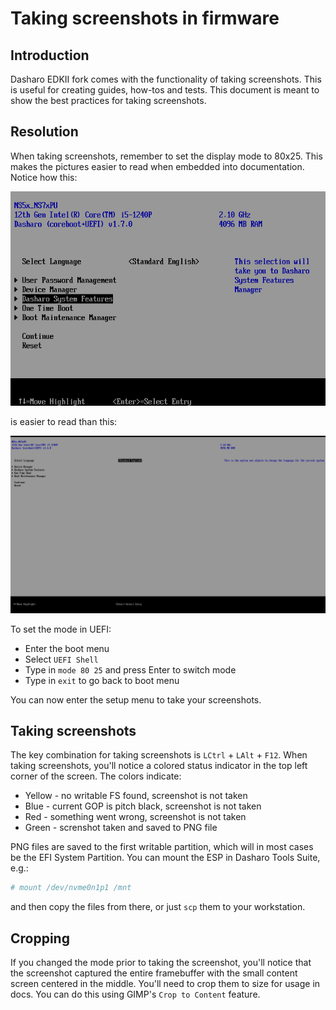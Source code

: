 # Taking screenshots in firmware

## Introduction

Dasharo EDKII fork comes with the functionality of taking screenshots. This is
useful for creating guides, how-tos and tests. This document is meant to show
the best practices for taking screenshots.

## Resolution

When taking screenshots, remember to set the display mode to 80x25. This makes
the pictures easier to read when embedded into documentation. Notice how this:

![](./images/edk2_frontpage_small.png)

is easier to read than this:

![](./images/edk2_frontpage_big.png)

To set the mode in UEFI:

- Enter the boot menu
- Select `UEFI Shell`
- Type in `mode 80 25` and press Enter to switch mode
- Type in `exit` to go back to boot menu

You can now enter the setup menu to take your screenshots.

## Taking screenshots

The key combination for taking screenshots is `LCtrl` + `LAlt` + `F12`. When
taking screenshots, you'll notice a colored status indicator in the top left
corner of the screen. The colors indicate:

- Yellow - no writable FS found, screenshot is not taken
- Blue - current GOP is pitch black, screenshot is not taken
- Red - something went wrong, screenshot is not taken
- Green - screnshot taken and saved to PNG file

PNG files are saved to the first writable partition, which will in most cases be
the EFI System Partition. You can mount the ESP in Dasharo Tools Suite, e.g.:

```bash
# mount /dev/nvme0n1p1 /mnt
```

and then copy the files from there, or just `scp` them to your workstation.

## Cropping

If you changed the mode prior to taking the screenshot, you'll notice that the
screenshot captured the entire framebuffer with the small content screen
centered in the middle. You'll need to crop them to size for usage in docs. You
can do this using GIMP's `Crop to Content` feature.
